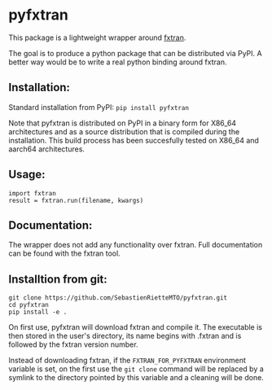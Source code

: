 # pyfxtran

This package is a lightweight wrapper around [fxtran](https://github.com/pmarguinaud/fxtran).

The goal is to produce a python package that can be distributed via PyPI.
A better way would be to write a real python binding around fxtran.

## Installation:
Standard installation from PyPI: ```pip install pyfxtran```

Note that pyfxtran is distributed on PyPI in a binary form for X86\_64 architectures
and as a source distribution that is compiled during the installation. This build process
has been succesfully tested on X86\_64 and aarch64 architectures.

## Usage:
```
import fxtran
result = fxtran.run(filename, kwargs)
```

## Documentation:
The wrapper does not add any functionality over fxtran. Full documentation can
be found with the fxtran tool.

## Installtion from git:
```
git clone https://github.com/SebastienRietteMTO/pyfxtran.git
cd pyfxtran
pip install -e .
```
On first use, pyfxtran will download fxtran and compile it. The executable is then stored
in the user's directory, its name begins with .fxtran and is followed by the fxtran version number.

Instead of downloading fxtran, if the ```FXTRAN_FOR_PYFXTRAN``` environment variable is set, on the
first use the ```git clone``` command will be replaced by a symlink to the directory pointed by this
variable and a cleaning will be done.
